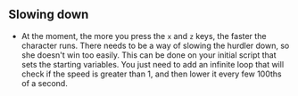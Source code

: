 ## Slowing down

- At the moment, the more you press the `x` and `z` keys, the faster the character runs. There needs to be a way of slowing the hurdler down, so she doesn't win too easily. This can be done on your initial script that sets the starting variables. You just need to add an infinite loop that will check if the speed is greater than 1, and then lower it every few 100ths of a second.
    
    <!--
when green flag clicked
set [last_key v] to [z]
set [speed v] to [0]
set [jumping v] to [False]
forever
if <(speed) > [-1]>
change [speed v] by [1]
wait [0.5] secs
-->
    
    ![script](images/greenflag4.png)